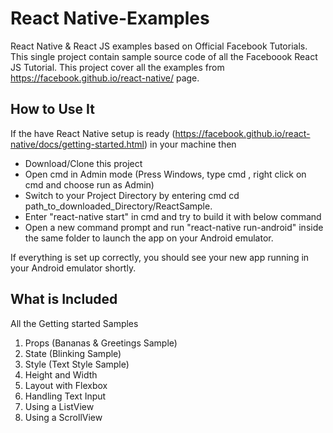 # React Native-Examples
React Native & React JS examples based on Official Facebook Tutorials. This single project contain sample source code of all the Faceboook React JS Tutorial.
This project cover all the examples from https://facebook.github.io/react-native/ page. 

## How to Use It

If the have React Native setup is ready (https://facebook.github.io/react-native/docs/getting-started.html) in your machine then

- Download/Clone this project 
- Open cmd in Admin mode (Press Windows, type cmd , right click on cmd and choose run as Admin)
- Switch to your Project Directory by entering cmd cd path_to_downloaded_Directory/ReactSample.
- Enter "react-native start" in cmd and try to build it with below command
- Open a new command prompt and run "react-native run-android" inside the same folder to launch the app on your Android emulator.

If everything is set up correctly, you should see your new app running in your Android emulator shortly.

## What is Included

 All the Getting started Samples 

1) Props (Bananas & Greetings Sample)
2) State (Blinking Sample)
3) Style (Text Style Sample)
4) Height and Width 
5) Layout with Flexbox
6) Handling Text Input
7) Using a ListView 
8) Using a ScrollView


